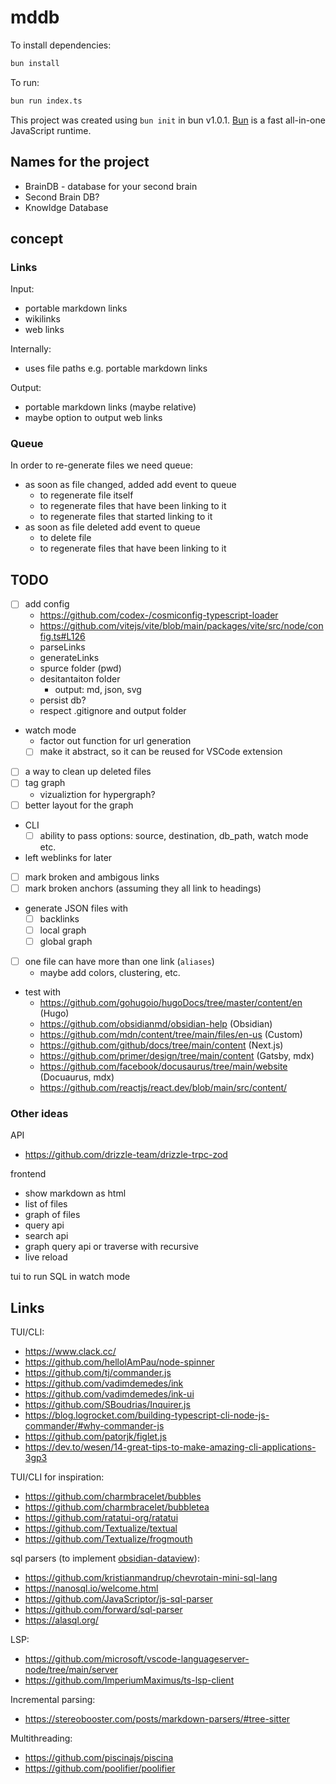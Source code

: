 # mddb

To install dependencies:

```bash
bun install
```

To run:

```bash
bun run index.ts
```

This project was created using `bun init` in bun v1.0.1. [Bun](https://bun.sh) is a fast all-in-one JavaScript runtime.

## Names for the project

- BrainDB - database for your second brain
- Second Brain DB?
- Knowldge Database

## concept

### Links

Input:

- portable markdown links
- wikilinks
- web links

Internally:

- uses file paths e.g. portable markdown links

Output:

- portable markdown links (maybe relative)
- maybe option to output web links

### Queue

In order to re-generate files we need queue:

- as soon as file changed, added add event to queue
  - to regenerate file itself
  - to regenerate files that have been linking to it
  - to regenerate files that started linking to it
- as soon as file deleted add event to queue
  - to delete file
  - to regenerate files that have been linking to it

## TODO

- [ ] add config
  - https://github.com/codex-/cosmiconfig-typescript-loader
  - https://github.com/vitejs/vite/blob/main/packages/vite/src/node/config.ts#L126
  - parseLinks
  - generateLinks
  - spurce folder (pwd)
  - desitantaiton folder
    - output: md, json, svg
  - persist db?
  - respect .gitignore and output folder
- watch mode
  - factor out function for url generation
  - [ ] make it abstract, so it can be reused for VSCode extension
- [ ] a way to clean up deleted files
- [ ] tag graph
  - vizualiztion for hypergraph?
- [ ] better layout for the graph
- CLI
  - [ ] ability to pass options: source, destination, db_path, watch mode etc.
- left weblinks for later
- [ ] mark broken and ambigous links
- [ ] mark broken anchors (assuming they all link to headings)
- generate JSON files with
  - [ ] backlinks
  - [ ] local graph
  - [ ] global graph
- [ ] one file can have more than one link (`aliases`)
  - maybe add colors, clustering, etc.
- test with
  - https://github.com/gohugoio/hugoDocs/tree/master/content/en (Hugo)
  - https://github.com/obsidianmd/obsidian-help (Obsidian)
  - https://github.com/mdn/content/tree/main/files/en-us (Custom)
  - https://github.com/github/docs/tree/main/content (Next.js)
  - https://github.com/primer/design/tree/main/content (Gatsby, mdx)
  - https://github.com/facebook/docusaurus/tree/main/website (Docuaurus, mdx)
  - https://github.com/reactjs/react.dev/blob/main/src/content/

### Other ideas

API

- https://github.com/drizzle-team/drizzle-trpc-zod

frontend

- show markdown as html
- list of files
- graph of files
- query api
- search api
- graph query api or traverse with recursive
- live reload

tui to run SQL in watch mode

## Links

TUI/CLI:

- https://www.clack.cc/
- https://github.com/helloIAmPau/node-spinner
- https://github.com/tj/commander.js
- https://github.com/vadimdemedes/ink
- https://github.com/vadimdemedes/ink-ui
- https://github.com/SBoudrias/Inquirer.js
- https://blog.logrocket.com/building-typescript-cli-node-js-commander/#why-commander-js
- https://github.com/patorjk/figlet.js
- https://dev.to/wesen/14-great-tips-to-make-amazing-cli-applications-3gp3

TUI/CLI for inspiration:

- https://github.com/charmbracelet/bubbles
- https://github.com/charmbracelet/bubbletea
- https://github.com/ratatui-org/ratatui
- https://github.com/Textualize/textual
- https://github.com/Textualize/frogmouth

sql parsers (to implement [obsidian-dataview](https://github.com/blacksmithgu/obsidian-dataview)):

- https://github.com/kristianmandrup/chevrotain-mini-sql-lang
- https://nanosql.io/welcome.html
- https://github.com/JavaScriptor/js-sql-parser
- https://github.com/forward/sql-parser
- https://alasql.org/

LSP:

- https://github.com/microsoft/vscode-languageserver-node/tree/main/server
- https://github.com/ImperiumMaximus/ts-lsp-client

Incremental parsing:

- https://stereobooster.com/posts/markdown-parsers/#tree-sitter

Multithreading:

- https://github.com/piscinajs/piscina
- https://github.com/poolifier/poolifier
